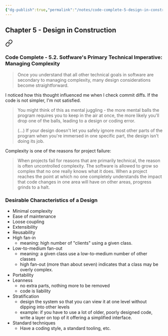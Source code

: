 ```yaml
---
{"dg-publish":true,"permalink":"/notes/code-complete-5-design-in-construction/"}
---
```


## Chapter 5 - Design in Construction


<div class="transclusion internal-embed is-loaded"><a class="markdown-embed-link" href="/notes/books/code-complete/code-complete-5-2-sotfware-s-primary-technical-imperative-managing-complexity/" aria-label="Open link"><svg xmlns="http://www.w3.org/2000/svg" width="24" height="24" viewBox="0 0 24 24" fill="none" stroke="currentColor" stroke-width="2" stroke-linecap="round" stroke-linejoin="round" class="svg-icon lucide-link"><path d="M10 13a5 5 0 0 0 7.54.54l3-3a5 5 0 0 0-7.07-7.07l-1.72 1.71"></path><path d="M14 11a5 5 0 0 0-7.54-.54l-3 3a5 5 0 0 0 7.07 7.07l1.71-1.71"></path></svg></a><div class="markdown-embed">




### Code Complete - 5.2. Sotfware's Primary Technical Imperative: Managing Complexity

> Once you understand that all other technical goals in software are secondary to managing complexity, many design considerations become straightforward.

I noticed how this thought influenced me when I check commit diffs. If the code is not simpler, I'm not satisfied.

> You might think of this as mental juggling - the more mental balls the program requires you to keep in the air at once, the more likely you'll drop one of the balls, leading to a design or coding error.
> 
> (...) If your design doesn't let you safely ignore most other parts of the program when you're immersed in one specific part, the design isn't doing its job.

Complexity is one of the reasons for project failure:

> When projects fail for reasons that are primarily technical, the reason is often uncontrolled complexity. The software is allowed to grow so complex that no one really knows what it does. When a project reaches the point at which no one completely understands the impact that code changes in one area will have on other areas, progress grinds to a halt.


</div></div>


### Desirable Characteristics of a Design

- Minimal complexity
- Ease of maintenance
- Loose coupling
- Extensibility
- Reusability
- High fan-in
    - meaning: high number of "clients" using a given class.
- Low-to-medium fan-out
    - meaning: a given class use a low-to-medium number of other classes
    - high fan-out (more than about seven) indicates that a class may be overly complex.
- Portability
- Leanness
    - no extra parts, nothing more to be removed
    - code is liability
- Stratification
    - design the system so that you can view it at one level without dipping into other levels
    - example: if you have to use a lot of older, poorly designed code, write a layer on top of it offering a simplified interface.
- Standard techniques
    - Have a coding style, a standard tooling, etc.


